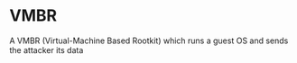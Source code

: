 # VMBR
A VMBR (Virtual-Machine Based Rootkit) which runs a guest OS and sends the attacker its data
